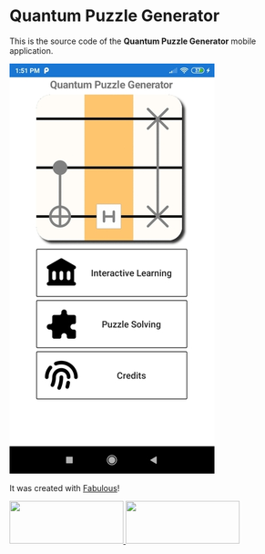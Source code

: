 # Quantum Puzzle Generator

This is the source code of the **Quantum Puzzle Generator** mobile application.

![](readme_images/screenshot.jpg)

It was created with [Fabulous](https://fsprojects.github.io/Fabulous/)!

<a href='https://play.google.com/store/apps/details?id=com.github.mrdimosthenis.quantumpuzzlegenerator'>
    <img src='https://play.google.com/intl/en_us/badges/images/generic/en_badge_web_generic.png' width='200' height='75' />
</a> 

<a href='https://apps.apple.com/us/app/quantum-puzzle-generator/id1551795039'>
    <img src='https://linkmaker.itunes.apple.com/assets/shared/badges/en-us/appstore-lrg.svg' width='200' height='75' />
</a>
